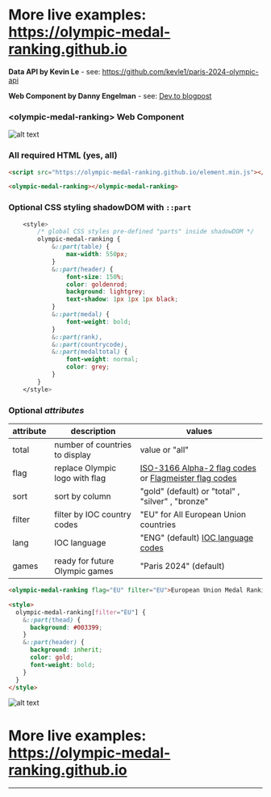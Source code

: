 # More live examples: https://olympic-medal-ranking.github.io

**Data API by Kevin Le** - see: https://github.com/kevle1/paris-2024-olympic-api

**Web Component by Danny Engelman** - see: [Dev.to blogpost](https://dev.to/dannyengelman/olympic-medal-ranking-web-component-2c1j-temp-slug-4981295)

### &lt;olympic-medal-ranking> Web Component

![alt text](https://res.cloudinary.com/practicaldev/image/fetch/s--tL2azJal--/c_limit%2Cf_auto%2Cfl_progressive%2Cq_auto%2Cw_800/https://i.imgur.com/PurNqpH.png)

### **All** required HTML (yes, all)

```html
<script src="https://olympic-medal-ranking.github.io/element.min.js"></script>

<olympic-medal-ranking></olympic-medal-ranking>
```

### Optional CSS styling shadowDOM with `::part`

```css
    <style>
        /* global CSS styles pre-defined "parts" inside shadowDOM */
        olympic-medal-ranking {
            &::part(table) {
                max-width: 550px;
            }
            &::part(header) {
                font-size: 150%;
                color: goldenrod;
                background: lightgrey;
                text-shadow: 1px 1px 1px black;
            }
            &::part(medal) {
                font-weight: bold;
            }
            &::part(rank),
            &::part(countrycode),
            &::part(medaltotal) {
                font-weight: normal;
                color: grey;
            }
        }
    </style>
```

### Optional _attributes_

| attribute | description | values
| --- | --- | --- |
| total | number of countries to display | value or "all" |  
| flag | replace Olympic logo with flag | [ISO-3166 Alpha-2 flag codes](https://en.wikipedia.org/wiki/ISO_3166-1_alpha-2) or [Flagmeister flag codes](https://flagmeister.github.io) |
| sort | sort by column | "gold" (default) or "total" , "silver" , "bronze" |
| filter | filter by IOC country codes | "EU" for All European Union countries |
| lang | IOC language | "ENG" (default) <a href="https://odf.olympictech.org/2024-Paris/codes/HTML/og_cc/Language.htm">IOC language codes</a> |
| games | ready for future Olympic games | "Paris 2024" (default) |

```html
<olympic-medal-ranking flag="EU" filter="EU">European Union Medal Ranking</olympic-medal-ranking>

<style>
  olympic-medal-ranking[filter="EU"] {
    &::part(thead) {
      background: #003399;
    }
    &::part(header) {
      background: inherit;
      color: gold;
      font-weight: bold;
    }
  }
</style>
```

![alt text](https://res.cloudinary.com/practicaldev/image/fetch/s--b2ncys_W--/c_limit%2Cf_auto%2Cfl_progressive%2Cq_auto%2Cw_800/https://i.imgur.com/cFMXnOD.png)

# More live examples: https://olympic-medal-ranking.github.io

<hr>